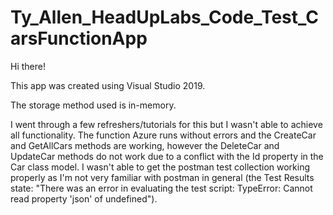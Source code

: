 # Ty_Allen_HeadUpLabs_Code_Test_CarsFunctionApp

Hi there!

This app was created using Visual Studio 2019.

The storage method used is in-memory.

I went through a few refreshers/tutorials for this but I wasn't able to achieve all functionality. 
The function Azure runs without errors and the CreateCar and GetAllCars methods are working, however the DeleteCar and UpdateCar methods do not work due to a conflict with the Id property in the Car class model.
I wasn't able to get the postman test collection working properly as I'm not very familiar with postman in general (the Test Results state: "There was an error in evaluating the test script:  TypeError: Cannot read property 'json' of undefined").

